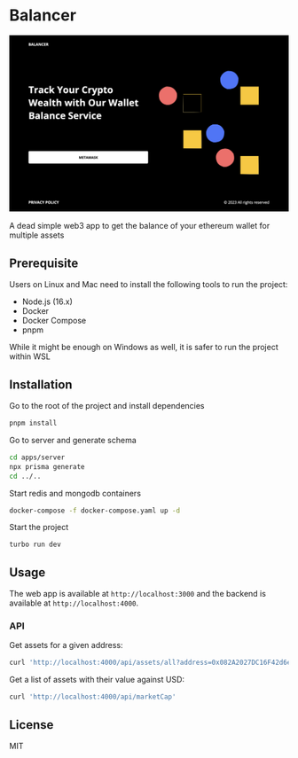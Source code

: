 # Balancer

![Preview](/preview.png)

A dead simple web3 app to get the balance of your ethereum wallet for multiple assets

## Prerequisite

Users on Linux and Mac need to install the following tools to run the project:

- Node.js (16.x)
- Docker
- Docker Compose
- pnpm

While it might be enough on Windows as well, it is safer to run the project within WSL

## Installation

Go to the root of the project and install dependencies

```sh
pnpm install
```

Go to server and generate schema

```sh
cd apps/server
npx prisma generate
cd ../..
```

Start redis and mongodb containers

```sh
docker-compose -f docker-compose.yaml up -d
```

Start the project

```sh
turbo run dev
```

## Usage

The web app is available at `http://localhost:3000` and the backend is available at `http://localhost:4000`.

### API

Get assets for a given address:

```sh
curl 'http://localhost:4000/api/assets/all?address=0x082A2027DC16F42d6e69bE8FA13C94C17c910EbE'
```

Get a list of assets with their value against USD:

```sh
curl 'http://localhost:4000/api/marketCap'
```

## License

MIT
